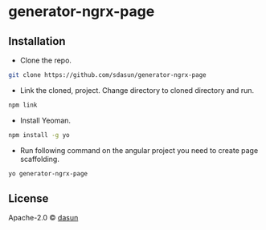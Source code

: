 # generator-ngrx-page 

## Installation

 *  Clone the repo.
```bash
git clone https://github.com/sdasun/generator-ngrx-page
```
 *  Link the cloned, project. Change directory to cloned directory and run.
 ```bash
npm link
```
 *  Install Yeoman.
```bash
npm install -g yo
```
 *  Run following command on the angular project you need to create page scaffolding.
```bash
yo generator-ngrx-page
```

## License

Apache-2.0 © [dasun]()
